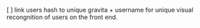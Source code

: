 [ ] link users hash to unique gravita + username for unique visual recongnition of users on the front end.
